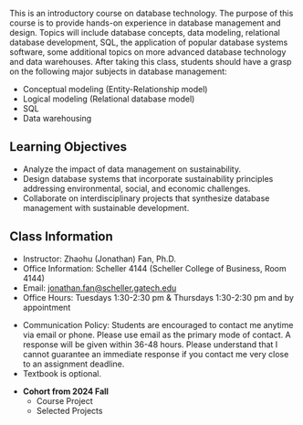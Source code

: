 This is an introductory course on database technology. The purpose of this course is to provide hands-on experience in database management and design. Topics will include database concepts, data modeling, relational database development, SQL, the application of popular database systems software, some additional topics on more advanced database technology and data warehouses. After taking this class, students should have a grasp on the following major subjects in database management:

* Conceptual modeling (Entity-Relationship model)
* Logical modeling (Relational database model)
* SQL
* Data warehousing

## Learning Objectives
* Analyze the impact of data management on sustainability.
* Design database systems that incorporate sustainability principles addressing environmental, social, and economic challenges.
* Collaborate on interdisciplinary projects that synthesize database management with sustainable development.

## Class Information
* Instructor: Zhaohu (Jonathan) Fan, Ph.D.
* Office Information: Scheller 4144 (Scheller College of Business, Room 4144) 
* Email: jonathan.fan@scheller.gatech.edu
* Office Hours: Tuesdays 1:30-2:30 pm & Thursdays 1:30-2:30 pm and by appointment

 
- Communication Policy: Students are encouraged to contact me anytime via email or phone. Please use email as the primary mode of contact.  A response will be given within 36-48 hours.  Please understand that I cannot guarantee an immediate response if you contact me very close to an assignment deadline. 
- Textbook is optional.

<!---https://www.prospectpressvt.com/textbooks/jukic-database-systems-introduction-to-databases-and-data-warehouses-2-0--->


 * **Cohort from 2024 Fall**
    * Course Project
    * Selected Projects

  
<!---Students will be first grounded in the core of the Python computer programming language. Later in the semester, the course will turn to apply Python to important tasks routinely included in data science workflows, such as tasks relating to data wrangling (processing and transforming data in order to derive an informative and manageable data set).--->

<!---https://catalog.barnard.edu/barnard-college/courses-instruction/course-search/?term=3&level=4000%2C9999&pl=0&ph=10&college=BC--->

<!--- ''Life is short (You need Python).'' ---Bruce Eckel"--->
<!---While covering core concepts like univariate and multivariate forecasting/evaluation of forecasts is critical, I believe we should also cover topics like approaching a forecasting a problem, wrangling with time series data/objects, advanced topics like neural networks for time series, hierarchical data, and practical issues when approaching a problem and implementing a solution.--->


<!---This is a course in the analysis of time series data with emphasis on the appropriate choice of models for estimation, testing, and forecasting. Topics or methodologies covered include Univariate Box-Jenkins for fitting and forecasting time series; ARIMA models, stationarity and nonstationarity; diagnosing time series models; transformations; forecasting: point and interval forecasts; seasonal time series models; modeling volatility with ARCH, GARCH; modeling time series with trends; and other methods. --->



<!---Many materials are from [Dr. Yan Yu](https://business.uc.edu/faculty-and-research/departments/obais/faculty/yan-yu.html)’s class notes. --->
<!---Thanks for the contribution from previous Ph.D. students. --->
<!---http://jeffgoldsmith.com/IWAFDA/shortcourse_fosr.html --->
 
<!---Framework for approaching forecasting projects --->
<!---Understanding of traditional and modern approaches to forecasting --->
<!---Exposure to common challenges and how to overcome --->
<!---https://github.com/zzz1990771/data_exp_python/blob/main/index.md?plain=1--->





